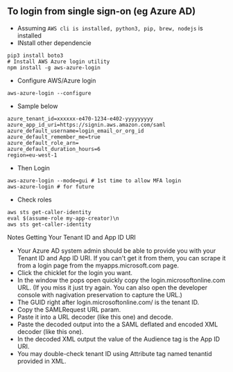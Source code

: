 ## To login from single sign-on (eg Azure AD)
- Assuming `AWS cli is installed, python3, pip, brew, nodejs` is installed
- INstall other dependencie
```
pip3 install boto3
# Install AWS Azure login utility
npm install -g aws-azure-login
```

- Configure AWS/Azure login
```
aws-azure-login --configure
```

- Sample below
```
azure_tenant_id=xxxxxx-e470-1234-e402-yyyyyyyyy
azure_app_id_uri=https://signin.aws.amazon.com/saml
azure_default_username=login_email_or_org_id
azure_default_remember_me=true
azure_default_role_arn=
azure_default_duration_hours=6
region=eu-west-1
```

- Then Login
```
aws-azure-login --mode=gui # 1st time to allow MFA login
aws-azure-login # for future
```

- Check roles
```
aws sts get-caller-identity
eval $(assume-role my-app-creator)\n
aws sts get-caller-identity

```

Notes
Getting Your Tenant ID and App ID URI
- Your Azure AD system admin should be able to provide you with your Tenant ID and App ID URI. If you can't get it from them, you can scrape it from a login page from the myapps.microsoft.com page.
- Click the chicklet for the login you want.
- In the window the pops open quickly copy the login.microsoftonline.com URL. (If you miss it just try again. You can also open the developer console with nagivation preservation to capture the URL.)
- The GUID right after login.microsoftonline.com/ is the tenant ID.
- Copy the SAMLRequest URL param.
- Paste it into a URL decoder (like this one) and decode.
- Paste the decoded output into the a SAML deflated and encoded XML decoder (like this one).
- In the decoded XML output the value of the Audience tag is the App ID URI.
- You may double-check tenant ID using Attribute tag named tenantid provided in XML.
